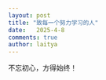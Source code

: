 ```yaml
---
layout: post
title: "致每一个努力学习的人"
date:   2025-4-8
comments: true
author: laitya
---
```


不忘初心，方得始终！
